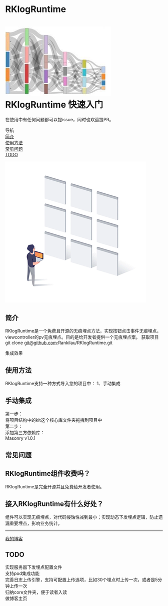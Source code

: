 # RKlogRuntime
![](https://github.com/Rankilau/RKlogRuntime/raw/master/RKLogRuntime.jpeg)<br>
RKlogRuntime 快速入门
========
在使用中有任何问题都可以提issue，同时也欢迎提PR。

导航<br>
[简介](#简介)<br>
[使用方法](#使用方法)<br>
[常见问题](#常见问题)<br>
[TODO](#TODO)<br>

![](https://github.com/Rankilau/RKlogRuntime/raw/master/logruntime.gif)<br>

简介
---
RKlogRuntime是一个免费且开源的无痕埋点方法，实现按钮点击事件无痕埋点，viewcontroller的pv无痕埋点。目的是给开发者提供一个无痕埋点案。
获取项目
git clone git@github.com:Rankilau/RKlogRuntime.git

集成效果

使用方法
---
RKlogRuntime支持一种方式导入您的项目中：
1、手动集成

手动集成
---
第一步：<br>
将项目结构中的kit这个核心库文件夹拖拽到项目中<br>
第二步：<br>
添加第三方依赖库：<br>
Masonry v1.0.1<br>

常见问题
---

RKlogRuntime组件收费吗？
---
RKlogRuntime是完全开源并且免费给开发者使用。

接入RKlogRuntime有什么好处？
---
组件可以实现无痕埋点，对代码侵蚀性减到最小；实现动态下发埋点逻辑，防止遗漏重要埋点，影响业务统计。

---
[我的博客](www.baidu.com)

TODO
---
实现服务器下发埋点配置文件<br>
支持pod集成功能<br>
完善日志上传引擎，支持可配置上传选项，比如30个埋点时上传一次，或者是5分钟上传一次<br>
归纳core文件夹，便于读者入读<br>
做博客主页<br>

